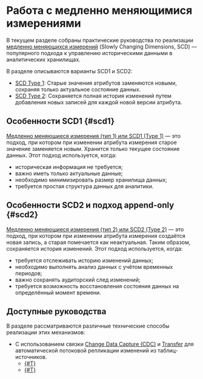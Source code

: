 # Работа с медленно меняющимися измерениями

В текущем разделе собраны практические руководства по реализации [медленно меняющихся измерений](https://ru.wikipedia.org/wiki/Медленно_меняющееся_измерение) (Slowly Changing Dimensions, SCD) — популярного подхода к управлению историческими данными в аналитических хранилищах.

В разделе описываются варианты SCD1 и SCD2:

* [SCD Type 1](#scd1): Cтарые значения атрибутов заменяются новыми, сохраняя только актуальное состояние данных.
* [SCD Type 2](#scd2): Cохраняется полная история изменений путем добавления новых записей для каждой новой версии атрибута.
  
## Особенности SCD1 {#scd1}

[Медленно меняющиеся измерения (тип 1) или SCD1 (Type 1)](https://ru.wikipedia.org/wiki/Медленно_меняющееся_измерение#Тип_1) — это подход, при котором при изменении атрибута измерения старое значение заменяется новым. Хранится только текущее состояние данных. Этот подход используется, когда:

- историческая информация не требуется;
- важно иметь только актуальные данные;
- необходимо минимизировать размер хранилища данных;
- требуется простая структура данных для аналитики.

## Особенности SCD2 и подход append-only {#scd2}

[Медленно меняющиеся измерения (тип 2) или SCD2 (Type 2)](https://ru.wikipedia.org/wiki/Медленно_меняющееся_измерение#Тип_2) — это подход, при котором при изменении атрибута измерения создаётся новая запись, а старая помечается как неактуальная. Таким образом, сохраняется история изменений. Этот подход используется, когда:

- требуется отслеживать историю изменений данных;
- необходимо выполнять анализ данных с учётом временных периодов;
- важно сохранять аудиторский след изменений;
- требуется возможность восстановления состояния данных на определённый момент времени.

## Доступные руководства

В разделе рассматриваются различные технические способы реализации этих механизмов:

* С использованием связки [Change Data Capture (CDC)](../../../concepts/cdc.md) и [Transfer](../../../concepts/transfer.md) для автоматической потоковой репликации изменений из таблиц-источников.
    * [{#T}](scd1-transfer.md)
    * [{#T}](scd2-transfer.md)

